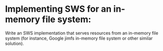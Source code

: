 # Implementing SWS for an in-memory file system:

Write an SWS implementation that serves resources from an in-memory file system (for instance, Google jimfs in-memory
file system or other similar solution).
